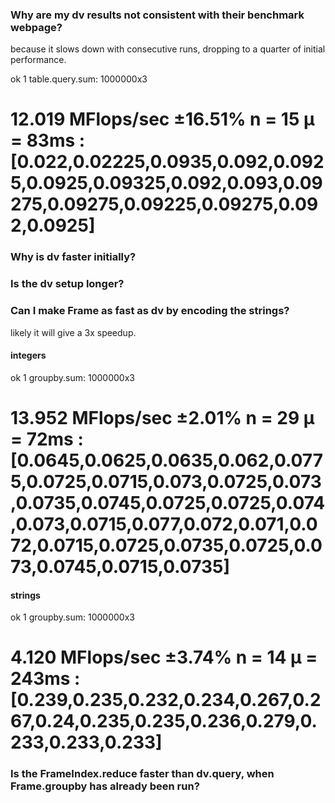 
### Why are my dv results not consistent with their benchmark webpage?
because it slows down with consecutive runs, dropping to a quarter of initial performance.

ok 1 table.query.sum: 1000000x3
# 12.019 MFlops/sec ±16.51%  n = 15 µ = 83ms : [0.022,0.02225,0.0935,0.092,0.0925,0.0925,0.09325,0.092,0.093,0.09275,0.09275,0.09225,0.09275,0.092,0.0925]


### Why is dv faster initially?

### Is the dv setup longer?

### Can I make Frame as fast as dv by encoding the strings?
likely it will give a 3x speedup.

#### integers
ok 1 groupby.sum: 1000000x3
# 13.952 MFlops/sec ±2.01%  n = 29 µ = 72ms : [0.0645,0.0625,0.0635,0.062,0.0775,0.0725,0.0715,0.073,0.0725,0.073,0.0735,0.0745,0.0725,0.0725,0.074,0.073,0.0715,0.077,0.072,0.071,0.072,0.0715,0.0725,0.0735,0.0725,0.073,0.0745,0.0715,0.0735]

#### strings
ok 1 groupby.sum: 1000000x3
# 4.120 MFlops/sec ±3.74%  n = 14 µ = 243ms : [0.239,0.235,0.232,0.234,0.267,0.267,0.24,0.235,0.235,0.236,0.279,0.233,0.233,0.233]


### Is the FrameIndex.reduce faster than dv.query, when Frame.groupby has already been run?
